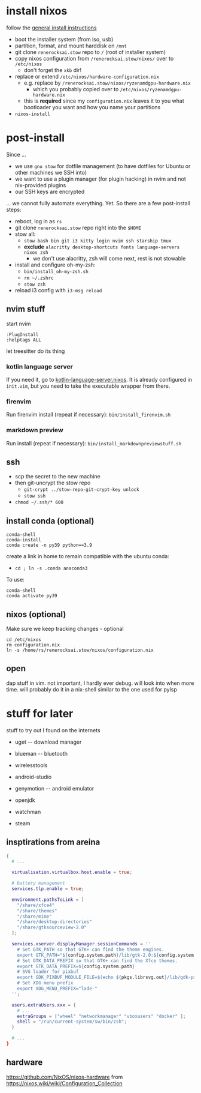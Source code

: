 # install nixos

follow the [general install instructions](https://nixos.org/manual/nixos/stable/index.html#sec-installation)

- boot the installer system (from iso, usb)
- partition, format, and mount harddisk on `/mnt`
- git clone `renerocksai.stow` repo to `/` (root of installer system)
- copy nixos configuration from `/renerocksai.stow/nixos/` over to `/etc/nixos`
  - don't forget the `xkb` dir!
- replace or extend `/etc/nixos/hardware-configuration.nix`
  - e.g. replace by `/renerocksai.stow/nixos/ryzenamdgpu-hardware.nix`
    - which you probably copied over to `/etc/nixos/ryzenamdgpu-hardware.nix`
  - this is **required** since my `configuration.nix` leaves it to you what bootloader you want and how you name your
    partitions
- `nixos-install`

# post-install

Since ...

- we use `gnu stow` for dotfile management (to have dotfiles for Ubuntu or other machines we SSH into)
- we want to use a plugin manager (for plugin hacking) in nvim and not nix-provided plugins
- our SSH keys are encrypted

... we cannot fully automate everything. Yet. So there are a few post-install steps:

- reboot, log in as `rs`
- git clone `renerocksai.stow` repo right into the `$HOME`
- stow all:
  - `stow bash bin git i3 kitty login nvim ssh starship tmux`
  - **exclude** `alacritty desktop-shortcuts fonts language-servers nixos zsh`
    - we don't use alacritty, zsh will come next, rest is not stowable
- install and configure oh-my-zsh:
  - `bin/install_oh-my-zsh.sh`
  - `rm ~/.zshrc`
  - `stow zsh`
- reload i3 config with `i3-msg reload`

## nvim stuff

start nvim

```vim
:PlugInstall
:helptags ALL
```

let treesitter do its thing

### kotlin language server

If you need it, go to [kotlin-language-server.nixos](https://github.com/renerocksai/kotlin-language-server.nixos). It is
already configured in `init.vim`, but you need to take the executable wrapper from there.

### firenvim

Run firenvim install (repeat if necessary): `bin/install_firenvim.sh`

### markdown preview

Run install (repeat if necessary): `bin/install_markdownpreviewstuff.sh`

## ssh

- scp the secret to the new machine
- then git-uncrypt the stow repo
  - `git-crypt ../stow-repo-git-crypt-key unlock`
  - `stow ssh`
- `chmod ~/.ssh/* 600`

## install conda (optional)

```console
conda-shell
conda-install
conda create -n py39 python==3.9
```

create a link in home to remain compatible with the ubuntu conda:

- `cd ; ln -s .conda anaconda3`

To use:

```console
conda-shell
conda activate py39
```

## nixos (optional)

Make sure we keep tracking changes - optional

```console
cd /etc/nixos
rm configuration.nix
ln -s /home/rs/renerocksai.stow/nixos/configuration.nix
```

## open

dap stuff in vim. not important, I hardly ever debug. will look into when more time. will probably do it in a nix-shell
similar to the one used for pylsp

# stuff for later

stuff to try out I found on the internets

- uget -- download manager
- blueman -- bluetooth
- wirelesstools

- android-studio
- genymotion -- android emulator
- openjdk
- watchman

- steam

## insptirations from areina

```nix
{
  # ...

  virtualisation.virtualbox.host.enable = true;

  # battery management
  services.tlp.enable = true;

  environment.pathsToLink = [
    "/share/xfce4"
    "/share/themes"
    "/share/mime"
    "/share/desktop-directories"
    "/share/gtksourceview-2.0"
  ];

  services.xserver.displayManager.sessionCommands = ''
    # Set GTK_PATH so that GTK+ can find the theme engines.
    export GTK_PATH="${config.system.path}/lib/gtk-2.0:${config.system.path}/lib/gtk-3.0"
    # Set GTK_DATA_PREFIX so that GTK+ can find the Xfce themes.
    export GTK_DATA_PREFIX=${config.system.path}
    # SVG loader for pixbuf
    export GDK_PIXBUF_MODULE_FILE=$(echo ${pkgs.librsvg.out}/lib/gdk-pixbuf-2.0/*/loaders.cache)
    # Set XDG menu prefix
    export XDG_MENU_PREFIX="lxde-"
  '';

  users.extraUsers.xxx = {
    # ...
    extraGroups = ["wheel" "networkmanager" "vboxusers" "docker" ];
    shell = "/run/current-system/sw/bin/zsh";
  }

  # ...
}
```

## hardware

<https://github.com/NixOS/nixos-hardware>
from
<https://nixos.wiki/wiki/Configuration_Collection>
